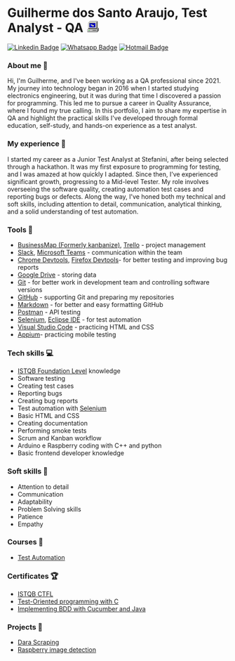# Guilherme dos Santo Araujo, Test Analyst - QA <img src="https://github.com/TheDudeThatCode/TheDudeThatCode/blob/master/Assets/PC.gif" width="30px">

[![Linkedin Badge](https://img.shields.io/badge/-Linkedin-6633cc?style=flat-square&logo=Linkedin&logoColor=white&color=black&link=https://www.linkedin.com/in/guilherme-dos-santos-araujo-1ab66117b/)](https://www.linkedin.com/in/guilherme-dos-santos-araujo-1ab66117b/)
[![Whatsapp Badge](https://img.shields.io/badge/-WhatsApp-6633cc?style=flat-square&logo=Whatsapp&logoColor=white&color=black&link=https://whats.link/guigudf)](https://whats.link/guigudf)
[![Hotmail Badge](https://img.shields.io/badge/-Gmail-c14438?style=flat-square&logo=Gmail&logoColor=white&color=black&link=mailto:guigudf@hotmail.com)](mailto:guigudf@hotmail.com)

### About me :wave:
Hi, I'm Guilherme, and I've been working as a QA professional since 2021. My journey into technology began in 2016 when I started studying electronics engineering, but it was during that time I discovered a passion for programming. This led me to pursue a career in Quality Assurance, where I found my true calling. In this portfolio, I aim to share my expertise in QA and highlight the practical skills I've developed through formal education, self-study, and hands-on experience as a test analyst.

### My experience :office:
I started my career as a Junior Test Analyst at Stefanini, after being selected through a hackathon. It was my first exposure to programming for testing, and I was amazed at how quickly I adapted. Since then, I’ve experienced significant growth, progressing to a Mid-level Tester. My role involves overseeing the software quality, creating automation test cases and reporting bugs or defects. Along the way, I've honed both my technical and soft skills, including attention to detail, communication, analytical thinking, and a solid understanding of test automation.


### Tools :wrench:
* [BusinessMap (Formerly kanbanize)](https://www.businessmap.io/), [Trello](https://trello.com/pl/tour) - project management
* [Slack](https://slack.com/), [Microsoft Teams](https://www.microsoft.com/pt-br/microsoft-teams/free) - communication within the team
* [Chrome Devtools](https://developer.chrome.com/docs/devtools/), [Firefox Devtools](https://firefox-source-docs.mozilla.org/devtools-user/)- for better testing and improving bug reports
* [Google Drive](https://www.google.com/intl/pl_pl/drive/) - storing data
* [Git](https://git-scm.com/) - for better work in development team and controlling software versions
* [GitHub](https://github.com/) - supporting Git and preparing my repositories
* [Markdown](https://docs.github.com/en/get-started/writing-on-github/getting-started-with-writing-and-formatting-on-github/basic-writing-and-formatting-syntax) - for better and easy formatting GitHub
* [Postman](https://www.postman.com/) - API testing
* [Selenium](https://www.selenium.dev/), [Eclipse IDE](https://eclipseide.org) - for test automation
* [Visual Studio Code](https://code.visualstudio.com/) - practicing HTML and CSS
* [Appium](https://www.appium.io/)- practicing mobile testing

### Tech skills :computer:
* [ISTQB Foundation Level](https://www.istqb.org/certifications/certified-tester-foundation-level) knowledge
* Software testing
* Creating test cases
* Reporting bugs
* Creating bug reports
* Test automation with [Selenium](https://www.selenium.dev/)
* Basic HTML and CSS
* Creating documentation
* Performing smoke tests
* Scrum and Kanban workflow
* Arduino e Raspberry coding with C++ and python
* Basic frontend developer knowledge


### Soft skills :file_folder:
* Attention to detail
* Communication
* Adaptability
* Problem Solving skills
* Patience
* Empathy

### Courses :notebook:
* [Test Automation](https://workover.com.br/cursos/113/automacao-de-testes)


### Certificates :trophy:
* [ISTQB CTFL](https://www.istqb.org/certifications/certified-tester-foundation-level)
* [Test-Oriented programming with C](WIP)
* [Implementing BDD with Cucumber and Java](https://drive.google.com/file/d/10oHOim2IGZ6Tp-T4lNq3424StOrlfQjp/view?usp=sharing)

### Projects :microscope:
* [Dara Scraping](https://github.com/fga-eps-mds/2021.2-INDICAA/tree/main)
* [Raspberry image detection](https://github.com/guigudf/Rasp_sonolencia)


